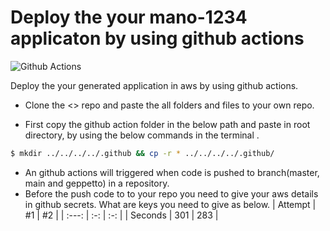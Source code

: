 # Deploy the your mano-1234 applicaton by using github actions
![Github Actions](https://readmegeppetto.s3.amazonaws.com/githubactions.jpeg)

Deploy the your generated application in aws by using github actions.

- Clone the <> repo and paste the all folders and files to your own repo.

- First copy the github action folder in the below path and paste in root directory, by using the below commands in the terminal .
```sh
$ mkdir ../../../../.github && cp -r * ../../../../.github/
```
- An github actions will triggered when code is pushed to branch(master, main and geppetto)  in a repository.
- Before the push code to to your repo you need to give your aws details in github secrets. What are keys you need to give as below.
| Attempt | #1  | #2  |
| :---:   | :-: | :-: |
| Seconds | 301 | 283 |
